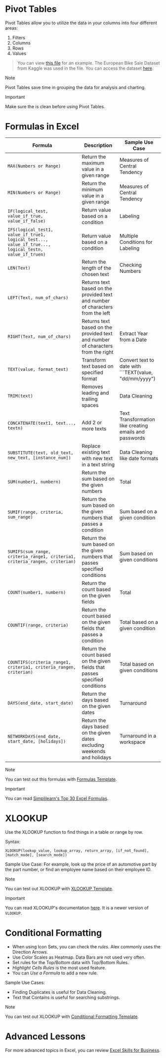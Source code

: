 # Pivot Tables
Pivot Tables allow you to utilize the data in your columns into four different areas:
1. Filters
2. Columns
3. Rows
4. Values

> You can view [this file](excel/pivot_tables.xlsx) for an example. The European Bike Sale Dataset from Kaggle was used in the file. You can access the dataset [here](https://www.kaggle.com/code/sadiqshah/bike-store-sales-in-europe/input).

> [!NOTE]
> Pivot Tables save time in grouping the data for analysis and charting.

> [!IMPORTANT]
> Make sure the is clean before using Pivot Tables.

# Formulas in Excel
| Formula | Description | Sample Use Case |
| --- | --- | --- |
| ```MAX(Numbers or Range)``` | Return the maximum value in a given range | Measures of Central Tendency |
| ```MIN(Numbers or Range)``` | Return the minimum value in a given range | Measures of Central Tendency |
| ```IF(logical_test, value_if_true, value_if_false)``` | Return value based on a condition | Labeling |
| ```IFS(logical_test1, value_if_true1, logical_test..., value_if_true..., logical_testn, value_if_truen)``` | Return value based on a condition | Multiple Conditions for Labeling |
| ```LEN(Text)``` | Return the length of the chosen text | Checking Numbers |
| ```LEFT(Text, num_of_chars)``` | Returns text based on the provided text and number of characters from the left |  |
| ```RIGHT(Text, num_of_chars)``` | Returns text based on the provided text and number of characters from the right | Extract Year from a Date |
| ```TEXT(value, format_text)``` | Transform text based on specified format | Convert text to date with ```TEXT(value, "dd/mm/yyyy") |
| ```TRIM(text)``` | Removes leading and trailing spaces | Data Cleaning |
| ```CONCATENATE(text1, text..., textn)``` | Add 2 or more texts | Text Transformation like creating emails and passwords |
| ```SUBSTITUTE(text, old_text, new_text, [instance_num])``` | Replace existing text with new text in a text string | Data Cleaning like date formats |
| ```SUM(number1, numbern)``` | Return the sum based on the given numbers | Total |
| ```SUMIF(range, criteria, sum_range)``` | Return the sum based on the given numbers that passes a condition | Sum based on a given condition |
| ```SUMIFS(sum_range, criteria_range1, criteria1, criteria_rangen, criterian)``` | Return the sum based on the given numbers that passes specified conditions | Sum based on given conditions |
| ```COUNT(number1, numbern)``` | Return the count based on the given fields | Total |
| ```COUNTIF(range, criteria)``` | Return the count based on the given fields that passes a condition | Total based on a given condition |
| ```COUNTIFS(criteria_range1, criteria1, criteria_rangen, criterian)``` | Return the count based on the given fields that passes specified conditions | Total based on given conditions |
| ```DAYS(end_date, start_date)``` | Return the days based on the given dates | Turnaround |
| ```NETWORKDAYS(end_date, start_date, [holidays])``` | Return the days based on the given dates excluding weekends and holidays| Turnaround in a workspace |


> [!NOTE]
> You can test out this formulas with [Formulas Template](excel/formulas.xlsx).

> [!IMPORTANT]
> You can read [Simplilearn's Top 30 Excel Formulas](https://www.simplilearn.com/tutorials/excel-tutorial/excel-formulas).

# XLOOKUP
Use the XLOOKUP function to find things in a table or range by row.

Syntax:
```
XLOOKUP(lookup_value, lookup_array, return_array, [if_not_found], [match_mode], [search_mode])
```

Sample Use Case:
For example, look up the price of an automotive part by the part number, or find an employee name based on their employee ID.

> [!NOTE]
> You can test out XLOOKUP with [XLOOKUP Template](excel/xlookup.xlsx).

> [!IMPORTANT]
> You can read XLOOKUP's documentation [here](https://support.microsoft.com/en-us/office/xlookup-function-b7fd680e-6d10-43e6-84f9-88eae8bf5929). It is a newer version of ```VLOOKUP```.

# Conditional Formatting
- When using Icon Sets, you can check the *rules*. Alex commonly uses the Direction Arrows.
- Use Color Scales as Heatmap. Data Bars are not used very often.
- Set rules for the Top/Bottom data with Top/Bottom Rules.
- *Highlight Cells Rules* is the most used feature.
- You can *Use a Formula* to add a new rule.

Sample Use Cases:
- Finding Duplicates is useful for Data Cleaning.
- Text that Contains is useful for searching substrings.

> [!NOTE]
> You can test out XLOOKUP with [Conditional Formatting Template](excel/conditional_formatting.xlsx).


# Advanced Lessons
For more advanced topics in Excel, you can review [Excel Skills for Business](https://www.coursera.org/specializations/excel).